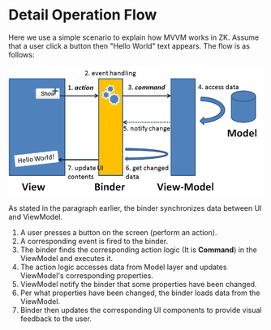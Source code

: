 # Detail Operation Flow

Here we use a simple scenario to explain how MVVM works in ZK. Assume that a user click a button then "Hello World" text appears. The flow is as follows:

![MVVM Flow](/zk_mvvm_ref/images/SmallTalk_MVVM_HELLO_FLOW.png)

As stated in the paragraph earlier, the binder synchronizes data between UI and ViewModel.

1. A user presses a button on the screen (perform an action).
2. A corresponding event is fired to the binder.
3. The binder finds the corresponding action logic (It is **Command**) in the ViewModel and executes it.
4. The action logic accesses data from Model layer and updates ViewModel's corresponding properties.
5. ViewModel notify the binder that some properties have been changed.
6. Per what properties have been changed, the binder loads data from the ViewModel.
7. Binder then updates the corresponding UI components to provide visual feedback to the user.
